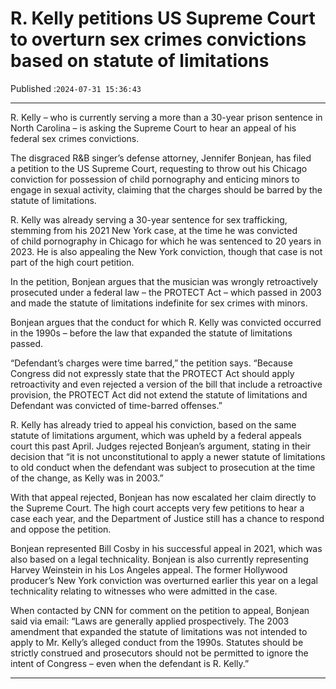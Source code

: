 # R. Kelly petitions US Supreme Court to overturn sex crimes convictions based on statute of limitations

Published :`2024-07-31 15:36:43`

---

R. Kelly – who is currently serving a more than a 30-year prison sentence in North Carolina – is asking the Supreme Court to hear an appeal of his federal sex crimes convictions.

The disgraced R&B singer’s defense attorney, Jennifer Bonjean, has filed a petition to the US Supreme Court, requesting to throw out his Chicago conviction for possession of child pornography and enticing minors to engage in sexual activity, claiming that the charges should be barred by the statute of limitations.

R. Kelly was already serving a 30-year sentence for sex trafficking, stemming from his 2021 New York case, at the time he was convicted of child pornography in Chicago for which he was sentenced to 20 years in 2023. He is also appealing the New York conviction, though that case is not part of the high court petition.

In the petition, Bonjean argues that the musician was wrongly retroactively prosecuted under a federal law – the PROTECT Act – which passed in 2003 and made the statute of limitations indefinite for sex crimes with minors.

Bonjean argues that the conduct for which R. Kelly was convicted occurred in the 1990s – before the law that expanded the statute of limitations passed.

“Defendant’s charges were time barred,” the petition says. “Because Congress did not expressly state that the PROTECT Act should apply retroactivity and even rejected a version of the bill that include a retroactive provision, the PROTECT Act did not extend the statute of limitations and Defendant was convicted of time-barred offenses.”

R. Kelly has already tried to appeal his conviction, based on the same statute of limitations argument, which was upheld by a federal appeals court this past April. Judges rejected Bonjean’s argument, stating in their decision that “it is not unconstitutional to apply a newer statute of limitations to old conduct when the defendant was subject to prosecution at the time of the change, as Kelly was in 2003.”

With that appeal rejected, Bonjean has now escalated her claim directly to the Supreme Court. The high court accepts very few petitions to hear a case each year, and the Department of Justice still has a chance to respond and oppose the petition.

Bonjean represented Bill Cosby in his successful appeal in 2021, which was also based on a legal technicality. Bonjean is also currently representing Harvey Weinstein in his Los Angeles appeal. The former Hollywood producer’s New York conviction was overturned earlier this year on a legal technicality relating to witnesses who were admitted in the case.

When contacted by CNN for comment on the petition to appeal, Bonjean said via email: “Laws are generally applied prospectively. The 2003 amendment that expanded the statute of limitations was not intended to apply to Mr. Kelly’s alleged conduct from the 1990s. Statutes should be strictly construed and prosecutors should not be permitted to ignore the intent of Congress – even when the defendant is R. Kelly.”

---

